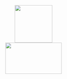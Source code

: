 <div id="header" align="center">
  <a href="https://github.com/JetsadaWijit"><img src="https://media4.giphy.com/media/du3J3cXyzhj75IOgvA/giphy.gif" height="120" width="120"/></a>
</div>

<div id="body" align="center">
  <a href="http://youtube.com/@JetsadaWijit"><img src="https://media1.giphy.com/media/13Nc3xlO1kGg3S/giphy.gif" height="100" width="180"/></a>
</div>
